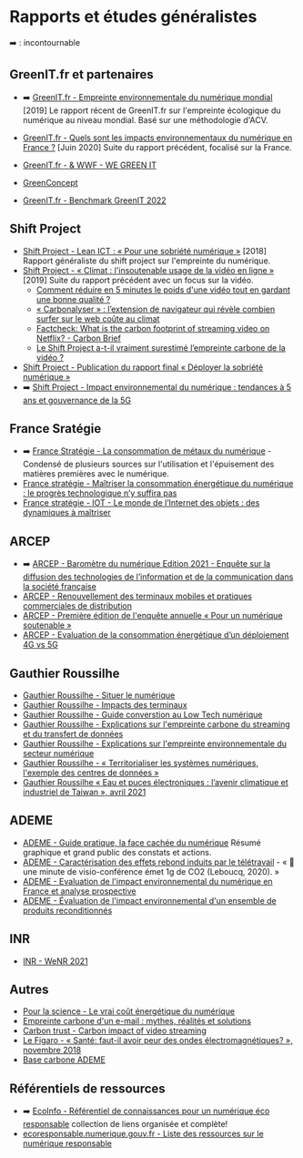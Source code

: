 # Rapports et études généralistes

➡️ : incontournable

## GreenIT.fr et partenaires

- ➡️ [GreenIT.fr - Empreinte environnementale du numérique mondial](https://www.greenit.fr/empreinte-environnementale-du-numerique-mondial/) [2019] Le rapport récent de GreenIT.fr sur l'empreinte écologique du numérique au niveau mondial. Basé sur une méthodologie d'ACV.
- [GreenIT.fr - Quels sont les impacts environnementaux du numérique en France ?](https://www.greenit.fr/2020/06/23/quels-sont-les-impacts-environnementaux-du-numerique-en-france/) [Juin 2020] Suite du rapport précédent, focalisé sur la France.

- [GreenIT.fr -  & WWF - WE GREEN IT](https://www.wwf.fr/sites/default/files/doc-2018-10/20181003_etude_wegreenit_d%C3%A9marche_green_it_entreprises_francaises_WWF-min.pdf?utm_source=website&utm_campaign=etude%20wegreenit)

- [GreenConcept](http://www.greenconcept-innovation.fr/wp-content/uploads/2020/02/greenconcept_21022020.pdf)

- [GreenIT.fr - Benchmark GreenIT 2022](https://club.greenit.fr/doc/2022-09-Benchmark_Green_IT-2022-rapport.0.5_FR.pdf)

## Shift Project

- [Shift Project - Lean ICT : « Pour une sobriété numérique »](https://theshiftproject.org/article/pour-une-sobriete-numerique-rapport-shift/) [2018] Rapport généraliste du shift project sur l'empreinte du numérique.
- [Shift Project - « Climat : l'insoutenable usage de la vidéo en ligne »](https://theshiftproject.org/article/climat-insoutenable-usage-video/) [2019] Suite du rapport précédent avec un focus sur la vidéo.
    - [Comment réduire en 5 minutes le poids d&#39;une vidéo tout en gardant une bonne qualité ?](https://theshiftproject.org/guide-reduire-poids-video-5-minutes/)
    - [« Carbonalyser » : l’extension de navigateur qui révèle combien surfer sur le web coûte au climat](https://theshiftproject.org/carbonalyser-extension-navigateur/)
    - [Factcheck: What is the carbon footprint of streaming video on Netflix? - Carbon Brief](https://www.carbonbrief.org/factcheck-what-is-the-carbon-footprint-of-streaming-video-on-netflix)
    - [Le Shift Project a-t-il vraiment surestimé l’empreinte carbone de la vidéo ?](https://theshiftproject.org/article/shift-project-vraiment-surestime-empreinte-carbone-video-analyse/)
- [Shift Project - Publication du rapport final « Déployer la sobriété numérique »](https://theshiftproject.org/article/deployer-la-sobriete-numerique-rapport-shift/)
- ➡️ [Shift Project - Impact environnemental du numérique : tendances à 5 ans et gouvernance de la 5G](https://theshiftproject.org/wp-content/uploads/2021/03/Note-danalyse_Numerique-et-5G_30-mars-2021.pdf)

## France Sratégie

- ➡️ [France Stratégie - La consommation de métaux du numérique](https://www.strategie.gouv.fr/sites/strategie.gouv.fr/files/atoms/files/fs-2020-dt-consommation-metaux-du-numerique-juin.pdf) - Condensé de plusieurs sources sur l'utilisation et l'épuisement des matières premières avec le numérique.
- [France stratégie - Maîtriser la consommation énergétique du numérique : le progrès technologique n’y suffira pas ](https://www.strategie.gouv.fr/publications/maitriser-consommation-energetique-numerique-progres-technologique-ny-suffira)
- [France stratégie - IOT - Le monde de l’Internet des objets : des dynamiques à maîtriser](https://ecoresponsable.numerique.gouv.fr/posts/rapport-france-strategie-iot/)

## ARCEP

- ➡️ [ARCEP - Baromètre du numérique Edition 2021 - Enquête sur la diffusion des technologies de l’information et de la communication dans la société française ](https://www.arcep.fr/uploads/tx_gspublication/rapport-barometre-numerique-edition-2021.pdf)
- [ARCEP - Renouvellement des terminaux mobiles et pratiques commerciales de distribution](https://www.arcep.fr/uploads/tx_gspublication/rapport-renouvellement-terminaux-mobiles-pratiques-commerciales-distribution-juillet2021.pdf)
- [ARCEP - Première édition de l'enquête annuelle « Pour un numérique soutenable »](https://www.arcep.fr/actualites/les-communiques-de-presse/detail/n/environnement-enquete-annuelle-arcep-250422.html)
- [ARCEP - Evaluation de la consommation énergétique d’un déploiement 4G vs 5G](https://www.arcep.fr/fileadmin/cru-1638195168/user_upload/grands_dossiers/environnement/etude-environnement-4Gvs5G-note-detaillee-comite-expert-mobile_janv2022.pdf)

## Gauthier Roussilhe

- [Gauthier Roussilhe - Situer le numérique](https://situer-le-numerique.netlify.app/)
- [Gauthier Roussilhe - Impacts des terminaux](https://www.gauthierroussilhe.com/fr/posts/smartphones-4g5g)
- [Gauthier Roussilhe - Guide converstion au Low Tech numérique](http://gauthierroussilhe.com/fr/posts/convert-low-tech)
- [Gauthier Roussilhe - Explications sur l'empreinte carbone du streaming et du transfert de données](https://gauthierroussilhe.com/post/explication-streaming.html)
- [Gauthier Roussilhe - Explications sur l'empreinte environnementale du secteur numérique](https://gauthierroussilhe.com/post/explication-empreinte.html)
- [Gauthier Roussilhe - « Territorialiser les systèmes numériques, l'exemple des centres de données »](https://gauthierroussilhe.com/post/territoires-centres-de-donnees.html)
- [Gauthier Roussilhe « Eau et puces électroniques : l’avenir climatique et industriel de Taiwan », avril 2021](https://gauthierroussilhe.com/post/chip-water-taiwan.html)

## ADEME

- [ADEME - Guide pratique, la face cachée du numérique](https://www.ademe.fr/sites/default/files/assets/documents/guide-pratique-face-cachee-numerique.pdf) Résumé graphique et grand public des constats et actions.
- [ADEME - Caractérisation des effets rebond induits par le télétravail](https://www.ademe.fr/caracterisation-effets-rebond-induits-teletravail) - «  une minute de visio-conférence émet 1g de CO2 (Leboucq, 2020). »
- [ADEME - Evaluation de l'impact environnemental du numérique en France et analyse prospective](https://librairie.ademe.fr/consommer-autrement/5226-evaluation-de-l-impact-environnemental-du-numerique-en-france-et-analyse-prospective.html)
- [ADEME - Évaluation de l'impact environnemental d'un ensemble de produits reconditionnés](https://librairie.ademe.fr/consommer-autrement/5690-evaluation-de-l-impact-environnemental-d-un-ensemble-de-produits-reconditionnes.html)


## INR

- [INR - WeNR 2021](https://wenr.isit-europe.org/wp-content/uploads/2021/12/wenr2021-rapport-public.pdf)


## Autres

- [Pour la science - Le vrai coût énergétique du numérique](https://www.pourlascience.fr/sd/environnement/le-vrai-cout-energetique-du-numerique-20490.php)
- [Empreinte carbone d'un e-mail : mythes, réalités et solutions](https://www.sami.eco/post/empreinte-carbone-email)
- [Carbon trust - Carbon impact of video streaming](https://www.carbontrust.com/resources/carbon-impact-of-video-streaming)
- [Le Figaro - « Santé: faut-il avoir peur des ondes électromagnétiques? », novembre 2018](https://sante.lefigaro.fr/article/sante-faut-il-avoir-peur-des-ondes-electromagnetiques-/)
- [Base carbone ADEME](https://bilans-ges.ademe.fr/documentation/UPLOAD_DOC_FR/index.htm)

## Référentiels de ressources

- ➡️ [EcoInfo - Référentiel de connaissances pour un numérique éco responsable](https://hal.archives-ouvertes.fr/hal-02954188/document) collection de liens organisée et complète!
- [ecoresponsable.numerique.gouv.fr - Liste des ressources sur le numérique responsable](https://ecoresponsable.numerique.gouv.fr/publications/ressources-ademe/)
